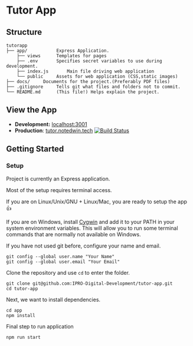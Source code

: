# Tutor App

## Structure

```
tutorapp
├── app/           Express Application.
	├── views      Templates for pages
	├── .env       Specifies secret variables to use during development.
	├── index.js       Main file driving web application
	└── public 	   Assets for web application (CSS,static images)
├── docs/     Documents for the project.(Preferably PDF files)
├── .gitignore     Tells git what files and folders not to commit.
└── README.md      (This file!) Helps explain the project.
```



## View the App

- **Development:** [localhost:3001](http://localhost:3001)
- **Production**:  [tutor.notedwin.tech](https://tutor.notedwin.tech/) [![Build Status](https://jenkins.notedwin.tech/job/ipro/badge/icon)](https://jenkins.notedwin.tech/job/ipro/)

## Getting Started 

### Setup

Project is currently an Express application.

Most of the setup requires terminal access.

If you are on Linux/Unix/GNU + Linux/Mac, you are ready to setup the app :thumbsup:

If you are on Windows, install [Cygwin](https://www.cygwin.com) and add it to your PATH in your system environment variables. This will allow you to run some terminal commands that are normally not available on Windows.

If you have not used git before, configure your name and email.

```
git config --global user.name "Your Name"
git config --global user.email "Your Email"
```

Clone the repository and use `cd` to enter the folder. 

```
git clone git@github.com:IPRO-Digital-Development/tutor-app.git
cd tutor-app
```

Next, we want to install dependencies.

```
cd app
npm install
```

Final step to run application

```
npm run start
```

